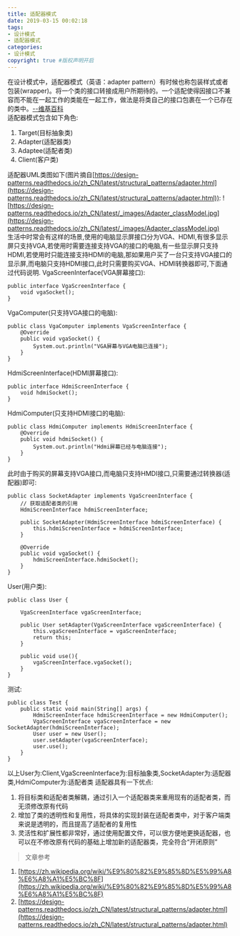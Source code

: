 ```yaml
---
title: 适配器模式
date: 2019-03-15 00:02:18
tags:
- 设计模式
- 适配器模式
categories:
- 设计模式   
copyright: true #版权声明开启       
---
```


在设计模式中，适配器模式（英语：adapter pattern）有时候也称包装样式或者包装(wrapper)。将一个类的接口转接成用户所期待的。一个适配使得因接口不兼容而不能在一起工作的类能在一起工作，做法是将类自己的接口包裹在一个已存在的类中。[--维基百科](https://zh.wikipedia.org/wiki/%E9%80%82%E9%85%8D%E5%99%A8%E6%A8%A1%E5%BC%8F)  
适配器模式包含如下角色:  
  1. Target(目标抽象类)  
  2. Adapter(适配器类)  
  3. Adaptee(适配者类)  
  4. Client(客户类)  
  
适配器UML类图如下(图片摘自[https://design-patterns.readthedocs.io/zh_CN/latest/structural_patterns/adapter.html](https://design-patterns.readthedocs.io/zh_CN/latest/structural_patterns/adapter.html)):
![https://design-patterns.readthedocs.io/zh_CN/latest/_images/Adapter_classModel.jpg](https://design-patterns.readthedocs.io/zh_CN/latest/_images/Adapter_classModel.jpg)  
生活中时常会有这样的场景,使用的电脑显示屏接口分为VGA、HDMI,有很多显示屏只支持VGA,若使用时需要连接支持VGA的接口的电脑,有一些显示屏只支持HDMI,若使用时只能连接支持HDMI的电脑,那如果用户买了一台只支持VGA接口的显示屏,而电脑只支持HDMI接口,此时只需要购买VGA、HDMI转换器即可,下面通过代码说明.
VgaScreenInterface(VGA屏幕接口):
```
public interface VgaScreenInterface {
    void vgaSocket();
}
```
VgaComputer(只支持VGA接口的电脑):
```
public class VgaComputer implements VgaScreenInterface {
    @Override
    public void vgaSocket() {
        System.out.println("VGA屏幕与VGA电脑已连接");
    }
}
```
HdmiScreenInterface(HDMI屏幕接口):
```
public interface HdmiScreenInterface {
    void hdmiSocket();
}
```
HdmiComputer(只支持HDMI接口的电脑):
```
public class HdmiComputer implements HdmiScreenInterface {
    @Override
    public void hdmiSocket() {
        System.out.println("Hdmi屏幕已经与电脑连接");
    }
}
```
此时由于购买的屏幕支持VGA接口,而电脑只支持HMDI接口,只需要通过转换器(适配器)即可:
```
public class SocketAdapter implements VgaScreenInterface {
    // 获取适配者类的引用
    HdmiScreenInterface hdmiScreenInterface;

    public SocketAdapter(HdmiScreenInterface hdmiScreenInterface) {
        this.hdmiScreenInterface = hdmiScreenInterface;
    }

    @Override
    public void vgaSocket() {
        hdmiScreenInterface.hdmiSocket();
    }
}
```
User(用户类):
```
public class User {

    VgaScreenInterface vgaScreenInterface;

    public User setAdapter(VgaScreenInterface vgaScreenInterface) {
        this.vgaScreenInterface = vgaScreenInterface;
        return this;
    }

    public void use(){
        vgaScreenInterface.vgaSocket();
    }
}
```
测试:
```
public class Test {
    public static void main(String[] args) {
        HdmiScreenInterface hdmiScreenInterface = new HdmiComputer();
        VgaScreenInterface vgaScreenInterface = new SocketAdapter(hdmiScreenInterface);
        User user = new User();
        user.setAdapter(vgaScreenInterface);
        user.use();
    }
}
```
以上User为:Client,VgaScreenInterface为:目标抽象类,SocketAdapter为:适配器类,HdmiComputer为:适配者类
适配器具有一下优点:  
1. 将目标类和适配者类解耦，通过引入一个适配器类来重用现有的适配者类，而无须修改原有代码  
2. 增加了类的透明性和复用性，将具体的实现封装在适配者类中，对于客户端类来说是透明的，而且提高了适配者的复用性  
3. 灵活性和扩展性都非常好，通过使用配置文件，可以很方便地更换适配器，也可以在不修改原有代码的基础上增加新的适配器类，完全符合“开闭原则”  

> 文章参考

1. [https://zh.wikipedia.org/wiki/%E9%80%82%E9%85%8D%E5%99%A8%E6%A8%A1%E5%BC%8F](https://zh.wikipedia.org/wiki/%E9%80%82%E9%85%8D%E5%99%A8%E6%A8%A1%E5%BC%8F)
2. [https://design-patterns.readthedocs.io/zh_CN/latest/structural_patterns/adapter.html](https://design-patterns.readthedocs.io/zh_CN/latest/structural_patterns/adapter.html)
